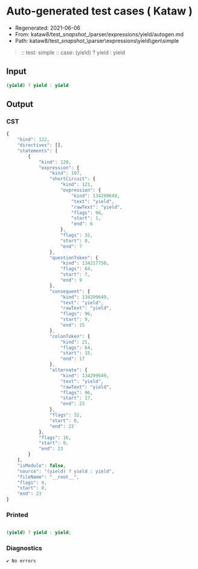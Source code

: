 # Auto-generated test cases ( Kataw )
- Regenerated: 2021-06-06
- From: kataw8/test\__snapshot__/parser/expressions/yield/autogen.md
- Path: kataw8/test\__snapshot__\parser\expressions\yield\gen\simple
> :: test: simple
> :: case: (yield) ? yield : yield
## Input

`````js
(yield) ? yield : yield
`````
## Output

### CST

```javascript
{
    "kind": 122,
    "directives": [],
    "statements": [
        {
            "kind": 120,
            "expression": {
                "kind": 197,
                "shortCircuit": {
                    "kind": 121,
                    "expression": {
                        "kind": 134299649,
                        "text": "yield",
                        "rawText": "yield",
                        "flags": 96,
                        "start": 1,
                        "end": 6
                    },
                    "flags": 32,
                    "start": 0,
                    "end": 7
                },
                "questionToken": {
                    "kind": 134217750,
                    "flags": 64,
                    "start": 7,
                    "end": 9
                },
                "consequent": {
                    "kind": 134299649,
                    "text": "yield",
                    "rawText": "yield",
                    "flags": 96,
                    "start": 9,
                    "end": 15
                },
                "colonToken": {
                    "kind": 21,
                    "flags": 64,
                    "start": 15,
                    "end": 17
                },
                "alternate": {
                    "kind": 134299649,
                    "text": "yield",
                    "rawText": "yield",
                    "flags": 96,
                    "start": 17,
                    "end": 23
                },
                "flags": 32,
                "start": 0,
                "end": 23
            },
            "flags": 16,
            "start": 0,
            "end": 23
        }
    ],
    "isModule": false,
    "source": "(yield) ? yield : yield",
    "fileName": "__root__",
    "flags": 0,
    "start": 0,
    "end": 23
}
```

### Printed

```javascript

(yield) ? yield : yield;
```

### Diagnostics

```javascript
✔ No errors
```

